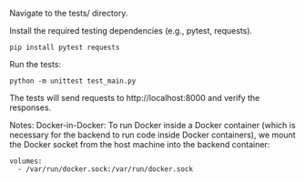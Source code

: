 Navigate to the tests/ directory.

Install the required testing dependencies (e.g., pytest, requests).

```
pip install pytest requests
```
Run the tests:

```
python -m unittest test_main.py
```
The tests will send requests to http://localhost:8000 and verify the responses.

Notes:
Docker-in-Docker: To run Docker inside a Docker container (which is necessary for the backend to run code inside Docker containers), we mount the Docker socket from the host machine into the backend container:

```
volumes:
  - /var/run/docker.sock:/var/run/docker.sock

